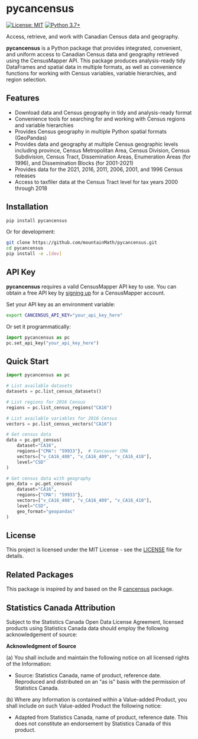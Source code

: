 # pycancensus

[![License: MIT](https://img.shields.io/badge/License-MIT-yellow.svg)](https://opensource.org/licenses/MIT)
[![Python 3.7+](https://img.shields.io/badge/python-3.7+-blue.svg)](https://www.python.org/downloads/)

Access, retrieve, and work with Canadian Census data and geography.

**pycancensus** is a Python package that provides integrated, convenient, and uniform access to Canadian Census data and geography retrieved using the CensusMapper API. This package produces analysis-ready tidy DataFrames and spatial data in multiple formats, as well as convenience functions for working with Census variables, variable hierarchies, and region selection.

## Features

* Download data and Census geography in tidy and analysis-ready format
* Convenience tools for searching for and working with Census regions and variable hierarchies  
* Provides Census geography in multiple Python spatial formats (GeoPandas)
* Provides data and geography at multiple Census geographic levels including province, Census Metropolitan Area, Census Division, Census Subdivision, Census Tract, Dissemination Areas, Enumeration Areas (for 1996), and Dissemination Blocks (for 2001-2021)
* Provides data for the 2021, 2016, 2011, 2006, 2001, and 1996 Census releases
* Access to taxfiler data at the Census Tract level for tax years 2000 through 2018

## Installation

```bash
pip install pycancensus
```

Or for development:

```bash
git clone https://github.com/mountainMath/pycancensus.git
cd pycancensus
pip install -e .[dev]
```

## API Key

**pycancensus** requires a valid CensusMapper API key to use. You can obtain a free API key by [signing up](https://censusmapper.ca/users/sign_up) for a CensusMapper account. 

Set your API key as an environment variable:

```bash
export CANCENSUS_API_KEY="your_api_key_here"
```

Or set it programmatically:

```python
import pycancensus as pc
pc.set_api_key("your_api_key_here")
```

## Quick Start

```python
import pycancensus as pc

# List available datasets
datasets = pc.list_census_datasets()

# List regions for 2016 Census
regions = pc.list_census_regions("CA16")

# List available variables for 2016 Census  
vectors = pc.list_census_vectors("CA16")

# Get census data
data = pc.get_census(
    dataset="CA16",
    regions={"CMA": "59933"},  # Vancouver CMA
    vectors=["v_CA16_408", "v_CA16_409", "v_CA16_410"],
    level="CSD"
)

# Get census data with geography
geo_data = pc.get_census(
    dataset="CA16", 
    regions={"CMA": "59933"},
    vectors=["v_CA16_408", "v_CA16_409", "v_CA16_410"],
    level="CSD",
    geo_format="geopandas"
)
```

## License

This project is licensed under the MIT License - see the [LICENSE](LICENSE) file for details.

## Related Packages

This package is inspired by and based on the R [cancensus](https://github.com/mountainMath/cancensus) package.

## Statistics Canada Attribution

Subject to the Statistics Canada Open Data License Agreement, licensed products using Statistics Canada data should employ the following acknowledgement of source:

**Acknowledgment of Source**

(a) You shall include and maintain the following notice on all licensed rights of the Information:

- Source: Statistics Canada, name of product, reference date. Reproduced and distributed on an "as is" basis with the permission of Statistics Canada.

(b) Where any Information is contained within a Value-added Product, you shall include on such Value-added Product the following notice:

- Adapted from Statistics Canada, name of product, reference date. This does not constitute an endorsement by Statistics Canada of this product.